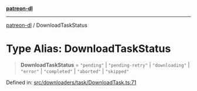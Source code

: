 [**patreon-dl**](../README.md)

***

[patreon-dl](../README.md) / DownloadTaskStatus

# Type Alias: DownloadTaskStatus

> **DownloadTaskStatus** = `"pending"` \| `"pending-retry"` \| `"downloading"` \| `"error"` \| `"completed"` \| `"aborted"` \| `"skipped"`

Defined in: [src/downloaders/task/DownloadTask.ts:71](https://github.com/patrickkfkan/patreon-dl/blob/13dcc2ff5398507f6088673ed657c12686142841/src/downloaders/task/DownloadTask.ts#L71)
